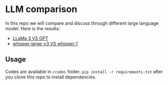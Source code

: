 # LLM comparison

In this repo we will compare and discuss through different large language model. Here is the results:

- [LLaMa 3 VS GPT](llama3-openai-en.md)
- [whisper-large-v3 VS whisper-1](stt-en.md)

## Usage
Codes are available in `/codes` folder. `pip install -r requirements.txt` after you clone this repo to install dependencies.